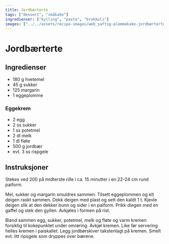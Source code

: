 ```yaml
---
title: Jordbærterte
tags: ["dessert", "småkake"]
ingredienser: ["kylling", "pasta", "brokkoli"]
images: ["../../assets/recipe-images/web_saftig-plommekake-jordbærterte.jpg"]
---
```


# Jordbærterte

## Ingredienser

- 180 g hvetemel
- 45 g sukker
- 125 margarin
- 1 eggeplomme

### Eggekrem

- 2 egg
- 2 ss sukker
- 1 ss potetmel
- 2 dl melk
- 1 dl fløte
- 500 g jordbær
- evt. 3 ss rispgele

## Instruksjoner

Stekes ved 200 på midterste rille i ca. 15 minutter i en 22-24 cm rund paiform.

Mel, sukker og margarin smuldres sammen. Tilsett eggeplommen og elt deigen raskt sammen. Dekk deigen med plast og sett den kaldt 1 t. Kjevle deigen slik at den dekker bunn og sider i en paiform. Prikk diegen med en gaffel og stek den gyllen. Avkjøles i formen på rist.

Bland sammen egg, sukker, potetmel, melk og fløte og varm kremen forsiktig til kokepunktet under omrøring. Avkjøl kremen. Like før servering helles kremen i paiskallet. Legg jordbørskiver takstenlagt på kremen. Smelt evt. litt ripsgele som dryppes over bærene.
